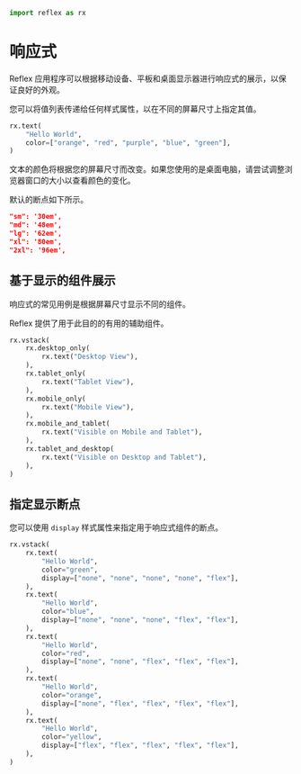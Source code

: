 ```python exec
import reflex as rx
```
# 响应式

Reflex 应用程序可以根据移动设备、平板和桌面显示器进行响应式的展示，以保证良好的外观。

您可以将值列表传递给任何样式属性，以在不同的屏幕尺寸上指定其值。

```python demo
rx.text(
    "Hello World",
    color=["orange", "red", "purple", "blue", "green"],
)
```

文本的颜色将根据您的屏幕尺寸而改变。如果您使用的是桌面电脑，请尝试调整浏览器窗口的大小以查看颜色的变化。

默认的断点如下所示。

```json
"sm": '30em',
"md": '48em',
"lg": '62em',
"xl": '80em',
"2xl": '96em',
```

## 基于显示的组件展示

响应式的常见用例是根据屏幕尺寸显示不同的组件。

Reflex 提供了用于此目的的有用的辅助组件。

```python demo
rx.vstack(
    rx.desktop_only(
        rx.text("Desktop View"),
    ),
    rx.tablet_only(
        rx.text("Tablet View"),
    ),
    rx.mobile_only(
        rx.text("Mobile View"),
    ),
    rx.mobile_and_tablet(
        rx.text("Visible on Mobile and Tablet"),
    ),
    rx.tablet_and_desktop(
        rx.text("Visible on Desktop and Tablet"),
    ),
)
```

## 指定显示断点

您可以使用 `display` 样式属性来指定用于响应式组件的断点。

```python demo
rx.vstack(
    rx.text(
        "Hello World",
        color="green",
        display=["none", "none", "none", "none", "flex"],
    ),
    rx.text(
        "Hello World",
        color="blue",
        display=["none", "none", "none", "flex", "flex"],
    ),
    rx.text(
        "Hello World",
        color="red",
        display=["none", "none", "flex", "flex", "flex"],
    ),
    rx.text(
        "Hello World",
        color="orange",
        display=["none", "flex", "flex", "flex", "flex"],
    ),
    rx.text(
        "Hello World",
        color="yellow",
        display=["flex", "flex", "flex", "flex", "flex"],
    ),
)
```

